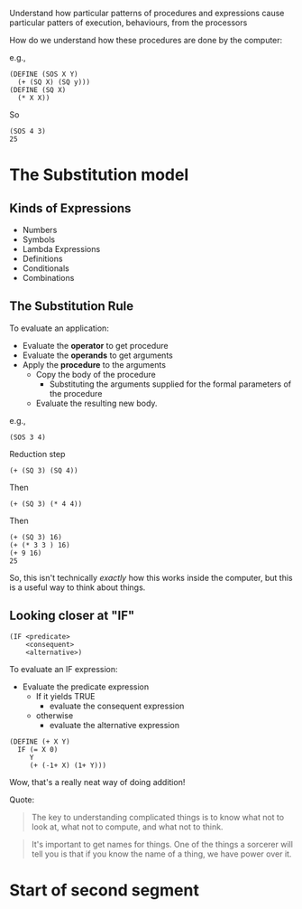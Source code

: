 Understand how particular patterns of procedures and expressions cause particular patters of execution, behaviours, from the processors

How do we understand how these procedures are done by the computer:

e.g.,

```
(DEFINE (SOS X Y)
  (+ (SQ X) (SQ y)))
(DEFINE (SQ X)
  (* X X))
```

So

```
(SOS 4 3)
25
```

# The Substitution model

## Kinds of Expressions

- Numbers
- Symbols
- Lambda Expressions
- Definitions
- Conditionals
- Combinations

## The Substitution Rule

To evaluate an application:

- Evaluate the **operator** to get procedure
- Evaluate the **operands** to get arguments
- Apply the **procedure** to the arguments
  - Copy the body of the procedure
    - Substituting the arguments supplied for the formal parameters of the procedure
  - Evaluate the resulting new body.

e.g.,

```
(SOS 3 4)
```

Reduction step

```
(+ (SQ 3) (SQ 4))
```

Then

```
(+ (SQ 3) (* 4 4))
```

Then

```
(+ (SQ 3) 16)
(+ (* 3 3 ) 16)
(+ 9 16)
25
```

So, this isn't technically _exactly_ how this works inside the computer, but this is a useful way to think about things.

## Looking closer at "IF"

```
(IF <predicate>
    <consequent>
    <alternative>)
```

To evaluate an IF expression:

- Evaluate the predicate expression
  - If it yields TRUE
    - evaluate the consequent expression
  - otherwise
    - evaluate the alternative expression
    

```
(DEFINE (+ X Y)
  IF (= X 0)
     Y
     (+ (-1+ X) (1+ Y)))
```

Wow, that's a really neat way of doing addition!

Quote:

> The key to understanding complicated things is to know what not to look at, what not to compute, and what not to think.

> It's important to get names for things. One of the things a sorcerer will tell you is that if you know the name of a thing, we have power over it.

# Start of second segment
